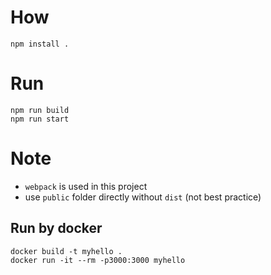 # How 
```
npm install .
```

# Run
```
npm run build
npm run start
```

# Note
* `webpack` is used in this project
* use `public` folder directly without `dist` (not best practice)

## Run by docker
```
docker build -t myhello .
docker run -it --rm -p3000:3000 myhello
```


